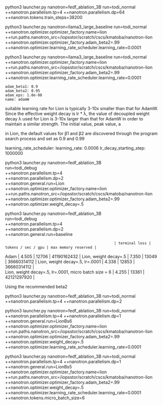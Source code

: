 python3 launcher.py nanotron=fedf_ablation_3B run=todi_normal ++nanotron.parallelism.tp=4 ++nanotron.parallelism.dp=64 ++nanotron.tokens.train_steps=38200 



python3 launcher.py nanotron=llama3_large_baseline run=todi_normal ++nanotron.optimizer.optimizer_factory.name=lion ++run.paths.nanotron_src=/iopsstor/scratch/cscs/kmatoba/nanotron-lion ++nanotron.optimizer.optimizer_factory.adam_beta2=.99 ++nanotron.optimizer.learning_rate_scheduler.learning_rate=0.0001




python3 launcher.py nanotron=llama3_large_baseline run=todi_normal ++nanotron.optimizer.optimizer_factory.name=lion ++run.paths.nanotron_src=/iopsstor/scratch/cscs/kmatoba/nanotron-lion ++nanotron.optimizer.optimizer_factory.adam_beta2=.99 ++nanotron.optimizer.learning_rate_scheduler.learning_rate=0.0001


    adam_beta1: 0.9
    adam_beta2: 0.95
    adam_eps: 1.0e-08
    name: adamW


 suitable learning rate for Lion is typically 3-10x smaller than that for AdamW. Since the effective weight decay is lr * λ, the value of decoupled weight decay λ used for Lion is 3-10x larger than that for AdamW in order to maintain a similar strength. The initial value, peak value, a

 in Lion, the default values for β1 and β2 are discovered through the program search process and set as 0.9 and 0.99

  learning_rate_scheduler:
    learning_rate: 0.0006
    lr_decay_starting_step: 1000000





python3 launcher.py nanotron=fedf_ablation_3B \
                    run=todi_debug \
                    ++nanotron.parallelism.tp=4 \
                    ++nanotron.parallelism.dp=2 \
                    ++nanotron.general.run=Lion \
                    ++nanotron.optimizer.optimizer_factory.name=lion \
                    ++run.paths.nanotron_src=/iopsstor/scratch/cscs/kmatoba/nanotron-lion \
                    ++nanotron.optimizer.optimizer_factory.adam_beta2=.99 \
                    ++nanotron.optimizer.weight_decay=.5


python3 launcher.py nanotron=fedf_ablation_3B \
                    run=todi_debug \
                    ++nanotron.parallelism.tp=4 \
                    ++nanotron.parallelism.dp=2 \
                    ++nanotron.general.run=baseline








                                                      | terminal loss |   tokens / sec / gpu | max memory reserved |
Adam                                                  |         4.505 |         12706        |  41190162432        |
Lion, weight decay=.5                                 |         7.350 |         13049        |  36660314112        |
Lion, weight decay=.5, lr=.0001                       |         4.338 |         12853        |  36660314112        |                    
Lion, weight decay=.5, lr=.0001, micro batch size = 6 |         4.255 |         13361        |  42121297920        |


Using the recommended beta2

python3 launcher.py nanotron=fedf_ablation_3B run=todi_normal ++nanotron.parallelism.tp=4 ++nanotron.parallelism.dp=2

python3 launcher.py nanotron=fedf_ablation_3B run=todi_normal ++nanotron.parallelism.tp=4 ++nanotron.parallelism.dp=1 ++nanotron.general.run=LionBs6 ++nanotron.optimizer.optimizer_factory.name=lion ++run.paths.nanotron_src=/iopsstor/scratch/cscs/kmatoba/nanotron-lion ++nanotron.optimizer.optimizer_factory.adam_beta2=.99 ++nanotron.optimizer.weight_decay=.5 ++nanotron.optimizer.learning_rate_scheduler.learning_rate=0.0001


python3 launcher.py nanotron=fedf_ablation_3B run=todi_normal ++nanotron.parallelism.tp=4 ++nanotron.parallelism.dp=1 ++nanotron.general.run=LionBs5 ++nanotron.optimizer.optimizer_factory.name=lion ++run.paths.nanotron_src=/iopsstor/scratch/cscs/kmatoba/nanotron-lion ++nanotron.optimizer.optimizer_factory.adam_beta2=.99 ++nanotron.optimizer.weight_decay=.5 ++nanotron.optimizer.learning_rate_scheduler.learning_rate=0.0001 ++nanotron.tokens.micro_batch_size=6




